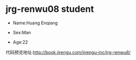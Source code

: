 # jrg-renwu08 student

- Name:Huang Enqiang

- Sex:Man

- Age:22


代码预览地址:http://book.jirengu.com/jirengu-inc/jrg-renwu8/
